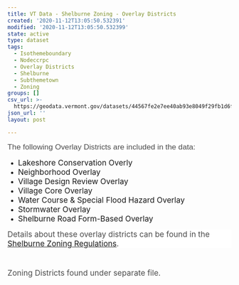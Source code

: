 ```yaml
---
title: VT Data - Shelburne Zoning - Overlay Districts
created: '2020-11-12T13:05:50.532391'
modified: '2020-11-12T13:05:50.532399'
state: active
type: dataset
tags:
  - Isothemeboundary
  - Nodeccrpc
  - Overlay Districts
  - Shelburne
  - Subthemetown
  - Zoning
groups: []
csv_url: >-
  https://geodata.vermont.gov/datasets/44567fe2e7ee40ab93e8049f29fb1d6f_0.csv?outSR=%7B%22latestWkid%22%3A3857%2C%22wkid%22%3A102100%7D
json_url: ''
layout: post

---
```

<div style='text-align:Left;'><p></p><p><span style='font-size:13.0pt; font-family:&quot;Arial&quot;,sans-serif; color:#4C4C4C; background:white;'>The following Overlay Districts are included in
the data:</span></p>

<ul>
 <li><span style='font-size:13.0pt;'>Lakeshore Conservation Overly</span></li>
 <li><span style='font-size:13.0pt;'>Neighborhood Overlay</span></li>
 <li><span style='font-size:13.0pt;'>Village Design Review Overlay</span></li>
 <li><span style='font-size:13.0pt;'>Village Core Overlay</span></li>
 <li><span style='font-size:13.0pt;'>Water Course &amp; Special Flood Hazard Overlay</span></li>
 <li><span style='font-size:13.0pt;'>Stormwater Overlay</span></li>
 <li><span style='font-size:13.0pt;'>Shelburne Road Form-Based Overlay</span></li>
</ul>

<p style='background:white;'><span style='font-size:13.0pt; color:#4C4C4C;'>Details about these overlay districts can be found in the <a href='http://www.shelburnevt.org/DocumentCenter/View/4161/Zoning-By-Laws-July-30-2019-' target='_blank'>Shelburne Zoning Regulations</a>.</span></p><br /><p></p></div> <p><span style='font-size:13.0pt; color:#4C4C4C;'>Zoning Districts found under separate file.</span></p>
